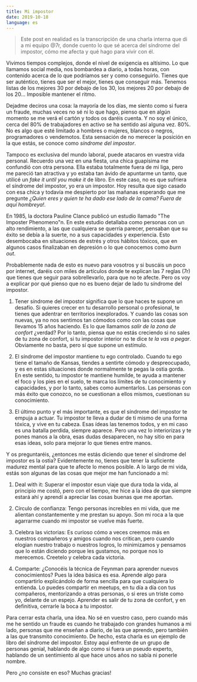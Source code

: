 ```yaml
---
title: Mi impostor
date: 2019-10-18
language: es
---
```

> Este post en realidad es la transcripción de una charla interna que di a mi equipo @7r, donde cuento
> lo que sé acerca del síndrome del impostor, cómo me afecta y qué hago para vivir con él.

Vivimos tiempos complejos, donde el nivel de exigencia es altísimo. Lo que llamamos social media, nos bombardea a diario, a todas horas, con contenido acerca de lo que podríamos ser y como conseguirlo. Tienes que ser auténtico, tienes que ser el mejor, tienes que conseguir más. Tenemos listas de los mejores 30 por debajo de los 30, los mejores 20 por debajo de los 20... 
Imposible mantener el ritmo.

Dejadme deciros una cosa: la mayoría de los días, me siento como si fuera un fraude, muchas veces no sé ni lo que hago, pienso que en algún momento se me verá el cartón y todos os daréis cuenta. Y no soy el único, cerca del 80% de trabajadores en activo se ha sentido así alguna vez. 80%. No es algo que esté limitado a hombres o mujeres, blancos o negros, programadores o vendemotos. Esta sensación de no merecer la posición en la que estás, se conoce como _síndrome del impostor_.

Tampoco es exclusiva del mundo laboral, puede atacaros en vuestra vida personal. Recuerdo una vez en una fiesta, una chica guapísima me confundió con otra persona. Ella estaba totalmente fuera de mi liga, pero me pareció tan atractiva y yo estaba tan ávido de apuntarme un tanto, que utilicé un _fake it until you make it_ de libro. En este caso, no es que sufriera el síndrome del impostor, yo era un impostor. Hoy resulta que sigo casado con esa chica y todavía me despierto por las mañanas esperando que me pregunte _¿Quien eres y quien te ha dado ese lado de la cama? Fuera de aquí hombreya!_.

En 1985, la doctora Pauline Clance publicó un estudio llamado "The Imposter Phenomeno"n. En este estudio detallaba como personas con un alto rendimiento, a las que cualquiera se querría parecer, pensaban que su éxito se debía a la suerte, no a sus capacidades y experiencia. Esto desembocaba en situaciones de estrés y otros hábitos tóxicos, que en algunos casos finalizaban en depresión o lo que conocemos como _burn out_.

Probablemente nada de esto es nuevo para vosotros y si buscáis un poco por internet, daréis con miles de artículos donde te explican las 7 reglas (7r) que tienes que seguir para sobrellevarlo, para que no te afecte. Pero os voy a explicar por qué pienso que no es bueno dejar de lado tu síndrome del impostor.

1. Tener síndrome del impostor significa que lo que haces te supone un desafío. Si quieres crecer en tu desarrollo personal o profesional, te tienes que adentrar en territorios inexplorados. Y cuando las cosas son nuevas, ya no nos sentimos tan cómodos como con las cosas que llevamos 15 años haciendo. Es lo que llamamos _salir de la zona de confort_ ¿verdad? Por lo tanto, piensa que no estás creciendo si no sales de tu zona de confort, si tu impostor interior no te dice _te la vas a pegar_. Obviamente no basta, pero sí que supone un estímulo.

2. El síndrome del impostor mantiene tu ego controlado. Cuando tu ego tiene el tamaño de Kansas, tiendes a sentirte cómodo y despreocupado, y es en estas situaciones donde normalmente te pegas la ostia gorda. En este sentido, tu impostor te mantiene humilde, te ayuda a mantener el foco y los pies en el suelo, te marca los límites de tu conocimiento y capacidades, y por lo tanto, sabes como aumentarlos. Las personas con más éxito que conozco, no se cuestionan a ellos mismos, cuestionan su conocimiento.

3. El último punto y el más importante, es que el síndrome del impostor te empuja a actuar. Tu impostor te lleva a dudar de ti mismo de una forma tóxica, y vive en tu cabeza. Esas ídeas las tenemos todos, y en mi caso es una batalla perdida, siempre aparece. Pero una vez lo interiorizas y te pones manos a la obra, esas dudas desaparecen, no hay sitio en para esas ideas, solo para mejorar lo que tienes entre manos.

Y os preguntaréis, ¿entonces me estás diciendo que tener el síndrome del impostor es la ostia? Evidentemente no, tienes que tener la suficiente madurez mental para que te afecte lo menos posible. A lo largo de mi vida, estás son algunas de las cosas que mejor me han funcionado a mí:

1. Deal with it: Superar el impostor esun viaje que dura toda la vida, al principio me costó, pero con el tiempo, me hice a la idea de que siempre estará ahí y aprendí a apreciar las cosas buenas que me aportan.

2. Círculo de confianza: Tengo personas increíbles en mi vida, que me alientan constantemente y me prestan su apoyo. Son mi roca a la que agarrarme cuando mi impostor se vuelve más fuerte. 

3. Celebra las victorias: Es curioso cómo a veces creemos más en nuestros compañeros y amigos cuando nos critican, pero cuando elogian nuestro trabajo o nuestros logros, lo minimizamos y pensamos que lo están diciendo porque les gustamos, no porque nos lo merecemos. Creetelo y celebra cada victoria.

4. Comparte: ¿Conocéis la técnica de Feynman para aprender nuevos conocimientos? Pues la idea básica es esa. Aprende algo para compartirlo explicándolo de forma sencilla para que cualquiera lo entienda. Lo puedes compartir en meetups, en tu día a día con tus compañeros, mentorizando a otras personas, o si eres un triste como yo, delante de un espejo. Aprender es salir de tu zona de confort, y en definitiva, cerrarle la boca a tu impostor.

Para cerrar esta charla, una ídea. No sé en vuestro caso, pero cuando más me he sentido un fraude es cuando he trabajado con grandes humanos a mi lado, personas que me enseñan a diario, de las que aprendo, pero también a las que transmito conocimiento. De hecho, esta charla es un ejemplo de libro del síndrome del impostor. Estoy aquí enfrente de un grupo de personas genial, hablando de algo como si fuera un pseudo experto, hablando de un sentimiento al que hace unos años no sabía ni ponerle nombre.

Pero ¿no consiste en eso? Muchas gracias! 

